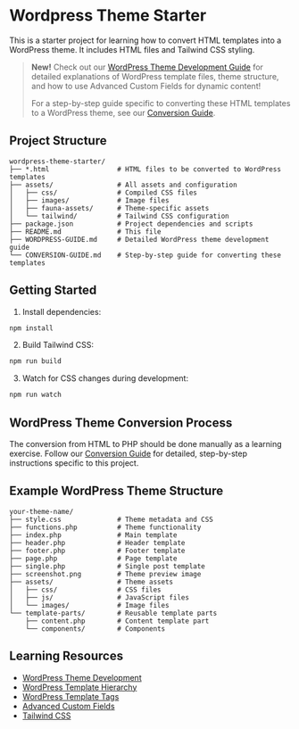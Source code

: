 # Wordpress Theme Starter

This is a starter project for learning how to convert HTML templates into a WordPress theme. It includes HTML files and Tailwind CSS styling.

> **New!** Check out our [WordPress Theme Development Guide](WORDPRESS-GUIDE.md) for detailed explanations of WordPress template files, theme structure, and how to use Advanced Custom Fields for dynamic content!
>
> For a step-by-step guide specific to converting these HTML templates to a WordPress theme, see our [Conversion Guide](CONVERSION-GUIDE.md).

## Project Structure

```
wordpress-theme-starter/
├── *.html                 # HTML files to be converted to WordPress templates
├── assets/                # All assets and configuration
│   ├── css/               # Compiled CSS files
│   ├── images/            # Image files
│   ├── fauna-assets/      # Theme-specific assets
│   └── tailwind/          # Tailwind CSS configuration
├── package.json           # Project dependencies and scripts
├── README.md              # This file
├── WORDPRESS-GUIDE.md     # Detailed WordPress theme development guide
└── CONVERSION-GUIDE.md    # Step-by-step guide for converting these templates
```

## Getting Started

1. Install dependencies:

```bash
npm install
```

2. Build Tailwind CSS:

```bash
npm run build
```

3. Watch for CSS changes during development:

```bash
npm run watch
```

## WordPress Theme Conversion Process

The conversion from HTML to PHP should be done manually as a learning exercise. Follow our [Conversion Guide](CONVERSION-GUIDE.md) for detailed, step-by-step instructions specific to this project.

## Example WordPress Theme Structure

```
your-theme-name/
├── style.css              # Theme metadata and CSS
├── functions.php          # Theme functionality
├── index.php              # Main template
├── header.php             # Header template
├── footer.php             # Footer template
├── page.php               # Page template
├── single.php             # Single post template
├── screenshot.png         # Theme preview image
├── assets/                # Theme assets
│   ├── css/               # CSS files
│   ├── js/                # JavaScript files
│   └── images/            # Image files
└── template-parts/        # Reusable template parts
    ├── content.php        # Content template part
    └── components/        # Components
```

## Learning Resources

- [WordPress Theme Development](https://developer.wordpress.org/themes/)
- [WordPress Template Hierarchy](https://developer.wordpress.org/themes/basics/template-hierarchy/)
- [WordPress Template Tags](https://developer.wordpress.org/themes/basics/template-tags/)
- [Advanced Custom Fields](https://www.advancedcustomfields.com/)
- [Tailwind CSS](https://tailwindcss.com/)
